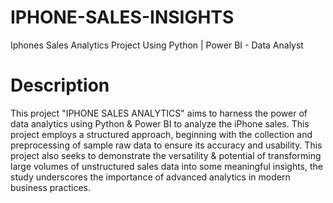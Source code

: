 # IPHONE-SALES-INSIGHTS
Iphones Sales Analytics Project Using Python | Power BI - Data Analyst
# Description
This project "IPHONE SALES ANALYTICS" aims to harness the power of data analytics using Python & Power BI to analyze the iPhone sales. 
This project employs a structured approach, beginning with the collection and preprocessing of sample raw data to ensure its accuracy and usability.
This project also seeks to  demonstrate the versatility & potential of transforming large volumes of unstructured sales data into some meaningful insights, the study underscores the importance of advanced analytics in modern business practices.
